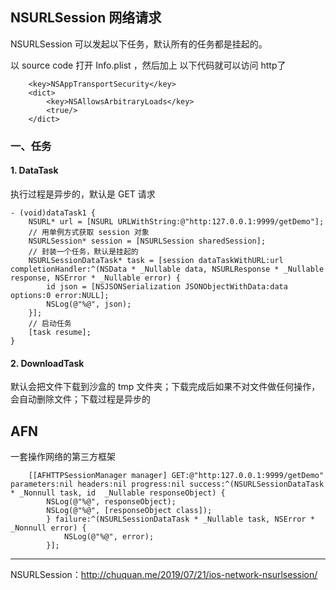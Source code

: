 ## NSURLSession 网络请求

NSURLSession 可以发起以下任务，默认所有的任务都是挂起的。

以 source code 打开 Info.plist ，然后加上 以下代码就可以访问 http了

```
    <key>NSAppTransportSecurity</key>
    <dict>
        <key>NSAllowsArbitraryLoads</key>
        <true/>
    </dict>
```

### 一、任务

#### 1. DataTask

执行过程是异步的，默认是 GET 请求

```
- (void)dataTask1 {
    NSURL* url = [NSURL URLWithString:@"http:127.0.0.1:9999/getDemo"];
    // 用单例方式获取 session 对象
    NSURLSession* session = [NSURLSession sharedSession];
    // 封装一个任务，默认是挂起的
    NSURLSessionDataTask* task = [session dataTaskWithURL:url completionHandler:^(NSData * _Nullable data, NSURLResponse * _Nullable response, NSError * _Nullable error) {
        id json = [NSJSONSerialization JSONObjectWithData:data options:0 error:NULL];
        NSLog(@"%@", json);
    }];
    // 启动任务
    [task resume];
}
```

#### 2. DownloadTask

默认会把文件下载到沙盒的 tmp 文件夹；下载完成后如果不对文件做任何操作，会自动删除文件；下载过程是异步的

## AFN

一套操作网络的第三方框架

```
    [[AFHTTPSessionManager manager] GET:@"http:127.0.0.1:9999/getDemo" parameters:nil headers:nil progress:nil success:^(NSURLSessionDataTask * _Nonnull task, id  _Nullable responseObject) {
        NSLog(@"%@", responseObject);
        NSLog(@"%@", [responseObject class]);
        } failure:^(NSURLSessionDataTask * _Nullable task, NSError * _Nonnull error) {
            NSLog(@"%@", error);
        }];
```

---

NSURLSession：http://chuquan.me/2019/07/21/ios-network-nsurlsession/



















